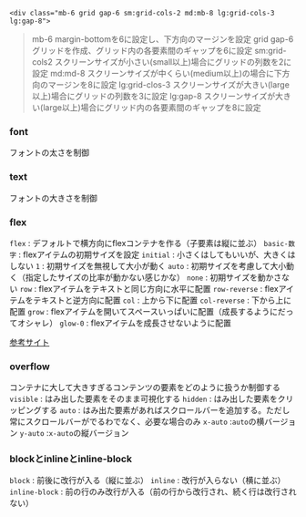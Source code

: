 `<div class="mb-6 grid gap-6 sm:grid-cols-2 md:mb-8 lg:grid-cols-3 lg:gap-8">`
>mb-6
margin-bottomを6に設定し、下方向のマージンを設定
>grid gap-6
グリッドを作成、グリッド内の各要素間のギャップを6に設定
>sm:grid-cols2
スクリーンサイズが小さい(small以上)場合にグリッドの列数を2に設定
>md:md-8
スクリーンサイズが中くらい(medium以上)の場合に下方向のマージンを8に設定
>lg:grid-clos-3
スクリーンサイズが大きい(large以上)場合にグリッドの列数を3に設定
>lg:gap-8
スクリーンサイズが大きい(large以上)場合にグリッド内の各要素間のギャップを8に設定

### font
フォントの太さを制御

### text
フォントの大きさを制御

### flex
`flex` : デフォルトで横方向にflexコンテナを作る（子要素は縦に並ぶ）
`basic-数字` : flexアイテムの初期サイズを設定
`initial` : 小さくはしてもいいが、大きくはしない
`1` : 初期サイズを無視して大小が動く
`auto` : 初期サイズを考慮して大小動く（指定したサイズの比率が動かない感じかな）
`none` : 初期サイズを動かさない
`row` : flexアイテムをテキストと同じ方向に水平に配置
`row-reverse` : flexアイテムをテキストと逆方向に配置
`col` : 上から下に配置
`col-reverse` : 下から上に配置
`grow` : flexアイテムを開いてスペースいっぱいに配置（成長するようにだってオシャレ）
`glow-0` : flexアイテムを成長させないように配置

[参考サイト](https://tech-machi-log.com/tailwindcss-flexbox/)

### overflow
コンテナに大して大きすぎるコンテンツの要素をどのように扱うか制御する
`visible` : はみ出した要素をそのまま可視化する
`hidden` : はみ出した要素をクリッピングする
`auto` : はみ出た要素があればスクロールバーを追加する。ただし常にスクロールバーがでるわでなく、必要な場合のみ
`x-auto` :`auto`の横バージョン
`y-auto` :`x-auto`の縦バージョン


### blockとinlineとinline-block
`block` : 前後に改行が入る（縦に並ぶ）
`inline` : 改行が入らない（横に並ぶ）
`inline-block` : 前の行のみ改行が入る（前の行から改行され、続く行は改行されない）


